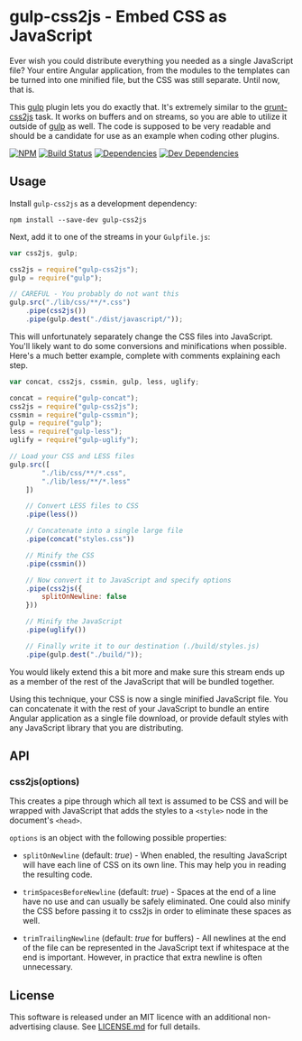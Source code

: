gulp-css2js - Embed CSS as JavaScript
=====================================

Ever wish you could distribute everything you needed as a single JavaScript file?  Your entire Angular application, from the modules to the templates can be turned into one minified file, but the CSS was still separate.  Until now, that is.

This [gulp] plugin lets you do exactly that.  It's extremely similar to the [grunt-css2js] task.  It works on buffers and on streams, so you are able to utilize it outside of [gulp] as well.  The code is supposed to be very readable and should be a candidate for use as an example when coding other plugins.

[![NPM][npm-image]][NPM]
[![Build Status][travis-image]][Travis CI]
[![Dependencies][dependencies-image]][Dependencies]
[![Dev Dependencies][devdependencies-image]][Dev Dependencies]


Usage
-----

Install `gulp-css2js` as a development dependency:

```shell
npm install --save-dev gulp-css2js
```

Next, add it to one of the streams in your `Gulpfile.js`:

```javascript
var css2js, gulp;

css2js = require("gulp-css2js");
gulp = require("gulp");

// CAREFUL - You probably do not want this
gulp.src("./lib/css/**/*.css")
    .pipe(css2js())
    .pipe(gulp.dest("./dist/javascript/"));
```

This will unfortunately separately change the CSS files into JavaScript.  You'll likely want to do some conversions and minifications when possible.  Here's a much better example, complete with comments explaining each step.

```javascript
var concat, css2js, cssmin, gulp, less, uglify;

concat = require("gulp-concat");
css2js = require("gulp-css2js");
cssmin = require("gulp-cssmin");
gulp = require("gulp");
less = require("gulp-less");
uglify = require("gulp-uglify");

// Load your CSS and LESS files
gulp.src([
        "./lib/css/**/*.css",
        "./lib/less/**/*.less"
    ])

    // Convert LESS files to CSS
    .pipe(less())

    // Concatenate into a single large file
    .pipe(concat("styles.css"))

    // Minify the CSS
    .pipe(cssmin())

    // Now convert it to JavaScript and specify options
    .pipe(css2js({
        splitOnNewline: false
    }))

    // Minify the JavaScript
    .pipe(uglify())

    // Finally write it to our destination (./build/styles.js)
    .pipe(gulp.dest("./build/"));
```

You would likely extend this a bit more and make sure this stream ends up as a member of the rest of the JavaScript that will be bundled together.

Using this technique, your CSS is now a single minified JavaScript file.  You can concatenate it with the rest of your JavaScript to bundle an entire Angular application as a single file download, or provide default styles with any JavaScript library that you are distributing.


API
---

### css2js(options)

This creates a pipe through which all text is assumed to be CSS and will be wrapped with JavaScript that adds the styles to a `<style>` node in the document's `<head>`.

`options` is an object with the following possible properties:

* `splitOnNewline` (default: *true*) - When enabled, the resulting JavaScript will have each line of CSS on its own line.  This may help you in reading the resulting code.

* `trimSpacesBeforeNewline` (default: *true*) - Spaces at the end of a line have no use and can usually be safely eliminated.  One could also minify the CSS before passing it to css2js in order to eliminate these spaces as well.

* `trimTrailingNewline` (default: *true* for buffers) - All newlines at the end of the file can be represented in the JavaScript text if whitespace at the end is important.  However, in practice that extra newline is often unnecessary.


License
-------

This software is released under an MIT licence with an additional non-advertising clause.  See [LICENSE.md](LICENSE.md) for full details.


[Dependencies]: https://david-dm.org/tests-always-included/gulp-css2js
[dependencies-image]: https://david-dm.org/tests-always-included/gulp-css2js.png
[Dev Dependencies]: https://david-dm.org/tests-always-included/gulp-css2js#info=devDependencies
[devdependencies-image]: https://david-dm.org/tests-always-included/gulp-css2js/dev-status.png
[grunt-css2js]: https://github.com/ragiragi/grunt-css2js
[gulp]: https://github.com/wearefractal/gulp
[NPM]: https://npmjs.org/package/gulp-css2js
[npm-image]: https://nodei.co/npm/gulp-css2js.png?downloads=true&stars=true
[Travis CI]: http://travis-ci.org/tests-always-included/gulp-css2js?branch=master
[travis-image]: https://secure.travis-ci.org/tests-always-included/gulp-css2js.png
